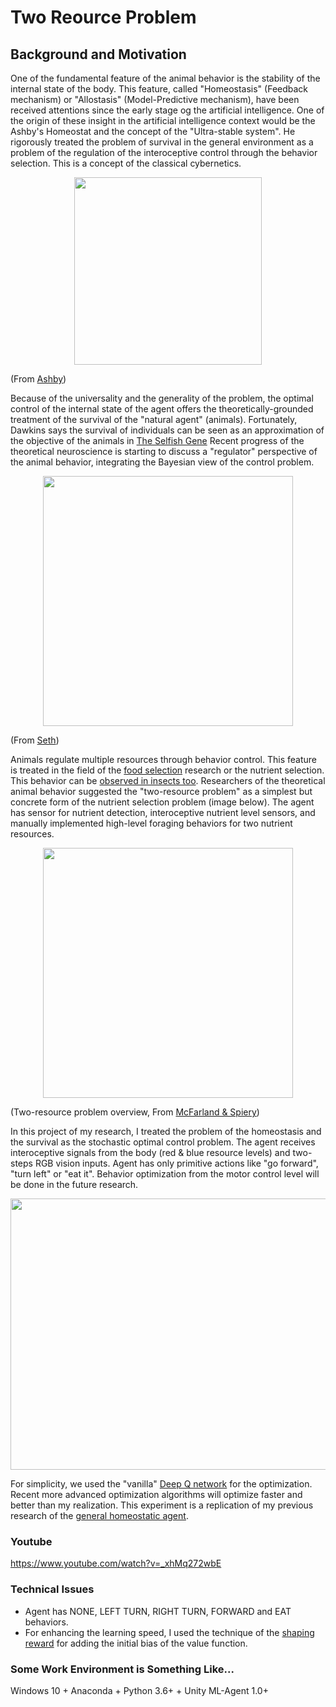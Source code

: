 # Two Reource Problem 
## Background and Motivation
One of the fundamental feature of the animal behavior is the stability of the internal state of the body. 
This feature, called "Homeostasis" (Feedback mechanism) or "Allostasis" (Model-Predictive mechanism), have been received attentions since the early stage og the artificial intelligence. One of the origin of these insight in the artificial intelligence context would be the Ashby's Homeostat and the concept of the "Ultra-stable system". He rigorously treated the problem of survival in the general environment as a problem of the regulation of the interoceptive control through the behavior selection. This is a concept of the classical cybernetics.

<p align="center">
  <img width="300" height="300" src="https://user-images.githubusercontent.com/1684732/89105612-78aef380-d45d-11ea-8ba6-e739c9c16774.png">
</p>

(From [Ashby](https://www.amazon.com/Design-Brain-Origin-Adaptive-Behavior/dp/1614277567/ref=sr_1_3?dchild=1&qid=1596298884&refinements=p_27%3AWilliam+Ross+Ashby&s=books&sr=1-3-catcorr&text=William+Ross+Ashby))

Because of the universality and the generality of the problem, the optimal control of the internal state of the agent offers the theoretically-grounded treatment of the survival of the "natural agent" (animals). Fortunately, Dawkins says the survival of individuals can be seen as an approximation of the objective of the animals in [The Selfish Gene](https://en.wikipedia.org/wiki/The_Selfish_Gene) Recent progress of the theoretical neuroscience is starting to discuss a "regulator" perspective of the animal behavior, integrating the Bayesian view of the control problem. 

<p align="center">
  <img width="400" height="400" src="https://user-images.githubusercontent.com/1684732/89105835-b0b73600-d45f-11ea-8c81-45c99d4a1af8.png">
</p>

(From [Seth](https://open-mind.net/DOI?isbn=9783958570108))
  
Animals regulate multiple resources through behavior control. This feature is treated in the field of the [food selection](https://science.sciencemag.org/content/307/5706/111.abstract) research or the nutrient selection. This behavior can be [observed in insects too](https://royalsocietypublishing.org/doi/full/10.1098/rspb.2011.2410). Researchers of the theoretical animal behavior suggested the "two-resource problem" as a simplest but concrete form of the nutrient selection problem (image below). The agent has sensor for nutrient detection, interoceptive nutrient level sensors, and manually implemented high-level foraging behaviors for two nutrient resources.

<p align="center">
  <img width="400" height="400" src="https://user-images.githubusercontent.com/1684732/89105594-469d9180-d45d-11ea-944c-367bab8b7c68.png">
</p>

(Two-resource problem overview, From  [McFarland & Spiery](http://citeseerx.ist.psu.edu/viewdoc/download?doi=10.1.1.47.6775&rep=rep1&type=pdf))

In this project of my research, I treated the problem of the homeostasis and the survival as the stochastic optimal control problem. The agent receives interoceptive signals from the body (red & blue resource levels) and two-steps RGB vision inputs. Agent has only primitive actions like "go forward", "turn left" or "eat it". Behavior optimization from the motor control level will be done in the future research. 

<p align="center">
  <img width="640" height="434" src="https://user-images.githubusercontent.com/1684732/89106581-07c00980-d466-11ea-9c67-6fcb01762be2.gif">
</p>

For simplicity, we used the "vanilla" [Deep Q network](https://www.nature.com/articles/nature14236?wm=book_wap_0005) for the optimization. Recent more advanced optimization algorithms will optimize faster and better than my realization. This experiment is a replication of my previous research of the [general homeostatic agent](https://content.sciendo.com/view/journals/jagi/8/1/article-p1.xml).

### Youtube
https://www.youtube.com/watch?v=_xhMq272wbE

### Technical Issues
- Agent has NONE, LEFT TURN, RIGHT TURN, FORWARD and EAT behaviors. 
- For enhancing the learning speed, I used the technique of the [shaping reward](https://www.jair.org/index.php/jair/article/view/10338) for adding the initial bias of the value function.

### Some Work Environment is Something Like...
Windows 10 + Anaconda + Python 3.6+ + Unity ML-Agent 1.0+

